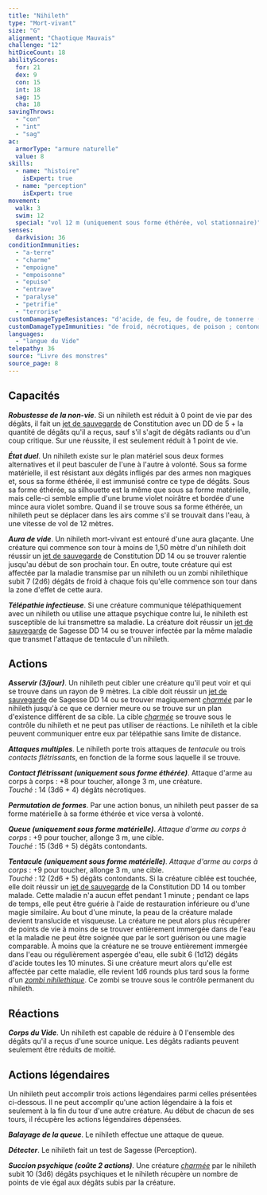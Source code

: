 ```yaml
---
title: "Nihileth"
type: "Mort-vivant"
size: "G"
alignment: "Chaotique Mauvais"
challenge: "12"
hitDiceCount: 18
abilityScores:
  for: 21
  dex: 9
  con: 15
  int: 18
  sag: 15
  cha: 18
savingThrows:
  - "con"
  - "int"
  - "sag"
ac:
  armorType: "armure naturelle"
  value: 8
skills:
  - name: "histoire"
    isExpert: true
  - name: "perception"
    isExpert: true
movement:
  walk: 3
  swim: 12
  special: "vol 12 m (uniquement sous forme éthérée, vol stationnaire)"
senses:
  darkvision: 36
conditionImmunities:
  - "a-terre"
  - "charme"
  - "empoigne"
  - "empoisonne"
  - "epuise"
  - "entrave"
  - "paralyse"
  - "petrifie"
  - "terrorise"
customDamageTypeResistances: "d'acide, de feu, de foudre, de tonnerre (seulement sous sa forme éthérée) ; contondants, perforants et tranchants infligés par des armes non magiques"
customDamageTypeImmunities: "de froid, nécrotiques, de poison ; contondants, perforants et tranchants infligés par des armes non magiques (seulement sous sa forme éthérée)"
languages:
  - "langue du Vide"
telepathy: 36
source: "Livre des monstres"
source_page: 8
---
```

## Capacités
_**Robustesse de la non-vie**_. Si un nihileth est réduit à 0 point de vie par des dégâts, il fait un [jet de sauvegarde](/utiliser-les-caracteristiques/#jets-de-sauvegarde) de Constitution avec un DD de 5 + la quantité de dégâts qu'il a reçus, sauf s'il s'agit de dégâts radiants ou d'un coup critique. Sur une réussite, il est seulement réduit à 1 point de vie.

_**État duel**_. Un nihileth existe sur le plan matériel sous deux formes alternatives et il peut basculer de l'une à l'autre à volonté. Sous sa forme matérielle, il est résistant aux dégâts infligés par des armes non magiques et, sous sa forme éthérée, il est immunisé contre ce type de dégâts. Sous sa forme éthérée, sa silhouette est la même que sous sa forme matérielle, mais celle-ci semble emplie d'une brume violet noirâtre et bordée d'une mince aura violet sombre. Quand il se trouve sous sa forme éthérée, un nihileth peut se déplacer dans les airs comme s'il se trouvait dans l'eau, à une vitesse de vol de 12 mètres.

_**Aura de vide**_. Un nihileth mort-vivant est entouré d'une aura glaçante. Une créature qui commence son tour à moins de 1,50 mètre d'un nihileth doit réussir un [jet de sauvegarde](/utiliser-les-caracteristiques/#jets-de-sauvegarde) de Constitution DD 14 ou se trouver ralentie jusqu'au début de son prochain tour. En outre, toute créature qui est affectée par la maladie transmise par un nihileth ou un zombi nihilethique subit 7 (2d6) dégâts de froid à chaque fois qu'elle commence son tour dans la zone d'effet de cette aura.

_**Télépathie infectieuse**_. Si une créature communique télépathiquement avec un nihileth ou utilise une attaque psychique contre lui, le nihileth est susceptible de lui transmettre sa maladie. La créature doit réussir un [jet de sauvegarde](/utiliser-les-caracteristiques/#jets-de-sauvegarde) de Sagesse DD 14 ou se trouver infectée par la même maladie que transmet l'attaque de tentacule d'un nihileth.

## Actions
_**Asservir (3/jour)**_. Un nihileth peut cibler une créature qu'il peut voir et qui se trouve dans un rayon de 9 mètres. La cible doit réussir un [jet de sauvegarde](/utiliser-les-caracteristiques/#jets-de-sauvegarde) de Sagesse DD 14 ou se trouver magiquement [_charmée_](/gerer-la-sante-du-personnage/#charme) par le nihileth jusqu'à ce que ce dernier meure ou se trouve sur un plan d'existence différent de sa cible. La cible [_charmée_](/gerer-la-sante-du-personnage/#charme) se trouve sous le contrôle du nihileth et ne peut pas utiliser de réactions. Le nihileth et la cible peuvent communiquer entre eux par télépathie sans limite de distance.

_**Attaques multiples**_. Le nihileth porte trois attaques de _tentacule_ ou trois _contacts flétrissants_, en fonction de la forme sous laquelle il se trouve.

_**Contact flétrissant (uniquement sous forme éthérée)**_. Attaque d'arme au corps à corps : +8 pour toucher, allonge 3 m, une créature.  
_Touché_ : 14 (3d6 + 4) dégâts nécrotiques.

_**Permutation de formes**_. Par une action bonus, un nihileth peut passer de sa forme matérielle à sa forme éthérée et vice versa à volonté.

_**Queue (uniquement sous forme matérielle)**_. _Attaque d'arme au corps à corps_ : +9 pour toucher, allonge 3 m, une cible.  
_Touché_ : 15 (3d6 + 5) dégâts contondants.

_**Tentacule (uniquement sous forme matérielle)**_. _Attaque d'arme au corps à corps_ : +9 pour toucher, allonge 3 m, une cible.  
_Touché_ : 12 (2d6 + 5) dégâts contondants. Si la créature ciblée est touchée, elle doit réussir un [jet de sauvegarde](/utiliser-les-caracteristiques/#jets-de-sauvegarde) de la Constitution DD 14 ou tomber malade. Cette maladie n'a aucun effet pendant 1 minute ; pendant ce laps de temps, elle peut être guérie à l'aide de restauration inférieure ou d'une magie similaire. Au bout d'une minute, la peau de la créature malade devient translucide et visqueuse. La créature ne peut alors plus récupérer de points de vie à moins de se trouver entièrement immergée dans de l'eau et la maladie ne peut être soignée que par le sort guérison ou une magie comparable. À moins que la créature ne se trouve entièrement immergée dans l'eau ou régulièrement aspergée d'eau, elle subit 6 (1d12) dégâts d'acide toutes les 10 minutes. Si une créature meurt alors qu'elle est affectée par cette maladie, elle revient 1d6 rounds plus tard sous la forme d'un [_zombi nihilethique_](/bestiaire/zombi-nihilethique/). Ce zombi se trouve sous le contrôle permanent du nihileth.

## Réactions
_**Corps du Vide**_. Un nihileth est capable de réduire à 0 l'ensemble des dégâts qu'il a reçus d'une source unique. Les dégâts radiants peuvent seulement être réduits de moitié.

## Actions légendaires
Un nihileth peut accomplir trois actions légendaires parmi celles présentées ci-dessous. Il ne peut accomplir qu'une action légendaire à la fois et seulement à la fin du tour d'une autre créature. Au début de chacun de ses tours, il récupère les actions légendaires dépensées.

_**Balayage de la queue**_. Le nihileth effectue une attaque de queue.

_**Détecter**_. Le nihileth fait un test de Sagesse (Perception).

_**Succion psychique (coûte 2 actions)**_. Une créature [_charmée_](/gerer-la-sante-du-personnage/#charme) par le nihileth subit 10 (3d6) dégâts psychiques et le nihileth récupère un nombre de points de vie égal aux dégâts subis par la créature.
